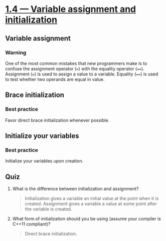 # [1.4 — Variable assignment and initialization](https://www.learncpp.com/cpp-tutorial/variable-assignment-and-initialization/)

## Variable assignment

### Warning

One of the most common mistakes that new programmers make is to confuse the assignment operator (`=`) with the equality operator (`==`).
Assignment (`=`) is used to assign a value to a variable.
Equality (`==`) is used to test whether two operands are equal in value.

## Brace initialization

### Best practice

Favor direct brace initialization whenever possible.

## Initialize your variables

### Best practice

Initialize your variables upon creation.

## Quiz

1. What is the difference between initialization and assignment?

   > Initialization gives a variable an initial value at the point when it is created.
   Assignment gives a variable a value at some point after the variable is created.

1. What form of initialization should you be using (assume your compiler is C++11 compliant)?

   > Direct brace initialization.
